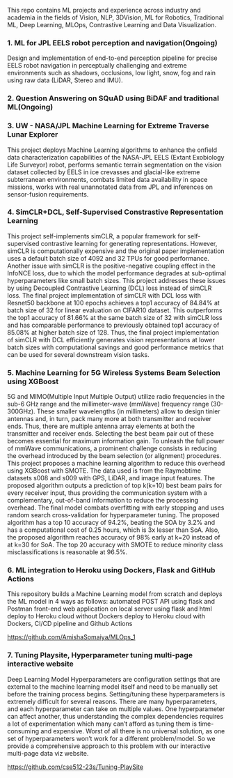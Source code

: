 This repo contains ML projects and experience across industry and academia in the fields of 
Vision, NLP, 3DVision, ML for Robotics, Traditional ML, Deep Learning, MLOps, Contrastive Learning and Data Visualization. 

### 1. ML for JPL EELS robot perception and navigation(Ongoing)

Design and implementation of end-to-end perception pipeline for precise EELS robot navigation in perceptually challenging and extreme environments such as shadows, occlusions, low light, snow, fog and rain using raw data (LiDAR, Stereo and IMU). 


### 2. Question Answering on SQuAD using BiDAF and traditional ML(Ongoing)


### 3. UW - NASA/JPL Machine Learning for Extreme Traverse Lunar Explorer

This project deploys Machine Learning algorithms to enhance the onfield data characterization capabilities of the NASA-JPL EELS (Extant Exobiology Life Surveyor) robot,  performs semantic terrain segmentation on the vision dataset collected by EELS in ice crevasses and glacial-like extreme subterranean environments, combats limited data availability in space missions, works with real unannotated data from JPL and inferences on sensor-fusion requirements.


### 4. SimCLR+DCL, Self-Supervised Constrastive Representation Learning 

This project self-implements simCLR, a popular framework for self-supervised contrastive learning for generating representations. However, simCLR is computationally expensive and the 
original paper implementation uses a default batch size of 4092 and 32 TPUs for 
good performance. Another issue with simCLR is the positive-negative 
coupling effect in the InfoNCE loss, due to which the model performance 
degrades at sub-optimal hyperparameters like small batch sizes. This project 
addresses these issues by using Decoupled Contrastive Learning (DCL) loss 
instead of simCLR loss. The final project implementation of simCLR with DCL 
loss with Resnet50 backbone at 100 epochs achieves a top1 accuracy of 84.84% 
at batch size of 32 for linear evaluation on CIFAR10 dataset. This outperforms 
the top1 accuracy of 81.66% at the same batch size of 32 with simCLR loss and 
has comparable performance to previously obtained top1 accuracy of 85.08% at 
higher batch size of 128. Thus, the final project implementation of simCLR with 
DCL efficiently generates vision representations at lower batch sizes with 
computational savings and good performance metrics that can be used for 
several downstream vision tasks.


### 5. Machine Learning for 5G Wireless Systems Beam Selection using XGBoost

5G and MIMO(Multiple Input Multiple Output) utilize radio frequencies in the sub-6 GHz range and the millimeter-wave (mmWave) frequency range (30-300GHz). These smaller wavelengths (in millimeters) allow to design tinier antennas and, in turn, pack many more at both transmitter and receiver ends. Thus, there are multiple antenna array elements at both the transmitter and receiver ends. Selecting the best beam pair out of these becomes essential for maximum information gain. To unleash the full power of mmWave communications, a prominent challenge consists in reducing the overhead introduced by the beam selection (or alignment) procedures. This project proposes a machine learning algorithm to reduce this overhead using XGBoost with SMOTE. The data used is from the Raymobtime datasets s008 and s009 with GPS, LiDAR, and image input features. The proposed algorithm outputs a prediction of top k(k=10) best beam pairs for every receiver input, thus providing the communication system with a complementary, out-of-band information to reduce the processing overhead. The final model combats overfitting with early stopping and uses random search cross-validation for hyperparameter tuning. The proposed algorithm has a top 10 accuracy of 94.2%, beating the SOA by 3.2% and has a computational cost of 0.25 hours, which is 3x lesser than SoA. Also, the proposed algorithm reaches accuracy of 98% early at k=20 instead of at k=30 for SoA. The top 20 accuracy with SMOTE to reduce minority class misclassifications is reasonable at 96.5%.


### 6. ML integration to Heroku using Dockers, Flask  and GitHub Actions

This repository builds a Machine Learning model from scratch and deploys the ML model in 4 ways as follows:
automated POST API using flask and Postman
front-end web application on local server using flask and html
deploy to Heroku cloud without Dockers
deploy to Heroku cloud with Dockers, CI/CD pipeline and Github Actions

https://github.com/AmishaSomaiya/MLOps_1


### 7. Tuning Playsite, Hyperparameter tuning multi-page interactive website

Deep Learning Model Hyperparameters are configuration settings that are external to the machine learning model itself
and need to be manually set before the training process begins. Setting/tuning these
hyperparameters is extremely difficult for several reasons. There are many hyperparameters, and
each hyperparameter can take on multiple values. One hyperparameter can affect another, thus
understanding the complex dependencies requires a lot of experimentation which many can’t
afford as tuning them is time-consuming and expensive. Worst of all there is no universal
solution, as one set of hyperparameters won’t work for a different problem/model. So we provide
a comprehensive approach to this problem with our interactive multi-page data viz website. 

https://github.com/cse512-23s/Tuning-PlaySite

